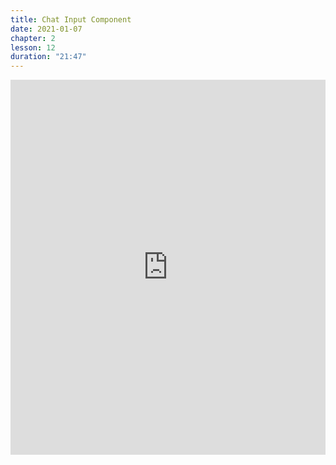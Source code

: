 ```yaml
---
title: Chat Input Component
date: 2021-01-07
chapter: 2
lesson: 12
duration: "21:47"
---
```


<iframe width="100%" height="600" src="https://www.youtube.com/embed/H-0Zr441HSU" title="YouTube video player" frameborder="0" allow="accelerometer; autoplay; clipboard-write; encrypted-media; gyroscope; picture-in-picture" allowfullscreen></iframe>
